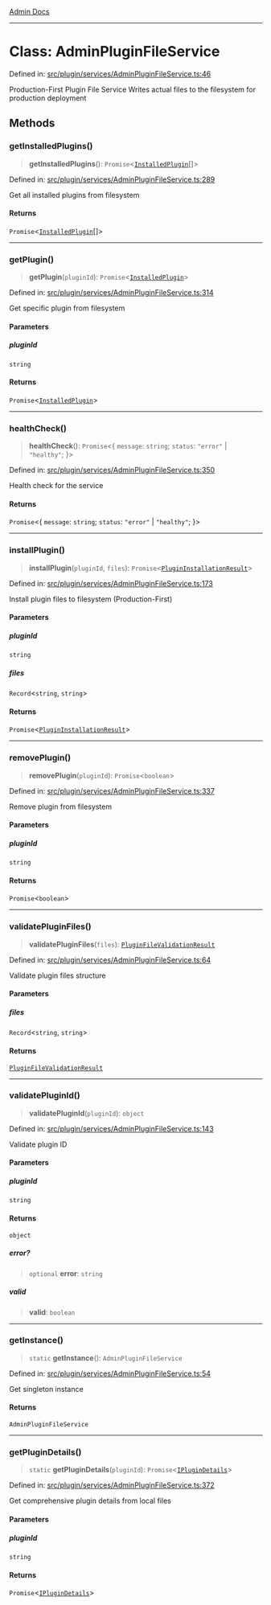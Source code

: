 [Admin Docs](/)

***

# Class: AdminPluginFileService

Defined in: [src/plugin/services/AdminPluginFileService.ts:46](https://github.com/PalisadoesFoundation/talawa-admin/blob/main/src/plugin/services/AdminPluginFileService.ts#L46)

Production-First Plugin File Service
Writes actual files to the filesystem for production deployment

## Methods

### getInstalledPlugins()

> **getInstalledPlugins**(): `Promise`\<[`InstalledPlugin`](plugin\services\AdminPluginFileService\README\interfaces\InstalledPlugin.md)[]\>

Defined in: [src/plugin/services/AdminPluginFileService.ts:289](https://github.com/PalisadoesFoundation/talawa-admin/blob/main/src/plugin/services/AdminPluginFileService.ts#L289)

Get all installed plugins from filesystem

#### Returns

`Promise`\<[`InstalledPlugin`](plugin\services\AdminPluginFileService\README\interfaces\InstalledPlugin.md)[]\>

***

### getPlugin()

> **getPlugin**(`pluginId`): `Promise`\<[`InstalledPlugin`](plugin\services\AdminPluginFileService\README\interfaces\InstalledPlugin.md)\>

Defined in: [src/plugin/services/AdminPluginFileService.ts:314](https://github.com/PalisadoesFoundation/talawa-admin/blob/main/src/plugin/services/AdminPluginFileService.ts#L314)

Get specific plugin from filesystem

#### Parameters

##### pluginId

`string`

#### Returns

`Promise`\<[`InstalledPlugin`](plugin\services\AdminPluginFileService\README\interfaces\InstalledPlugin.md)\>

***

### healthCheck()

> **healthCheck**(): `Promise`\<\{ `message`: `string`; `status`: `"error"` \| `"healthy"`; \}\>

Defined in: [src/plugin/services/AdminPluginFileService.ts:350](https://github.com/PalisadoesFoundation/talawa-admin/blob/main/src/plugin/services/AdminPluginFileService.ts#L350)

Health check for the service

#### Returns

`Promise`\<\{ `message`: `string`; `status`: `"error"` \| `"healthy"`; \}\>

***

### installPlugin()

> **installPlugin**(`pluginId`, `files`): `Promise`\<[`PluginInstallationResult`](plugin\services\AdminPluginFileService\README\interfaces\PluginInstallationResult.md)\>

Defined in: [src/plugin/services/AdminPluginFileService.ts:173](https://github.com/PalisadoesFoundation/talawa-admin/blob/main/src/plugin/services/AdminPluginFileService.ts#L173)

Install plugin files to filesystem (Production-First)

#### Parameters

##### pluginId

`string`

##### files

`Record`\<`string`, `string`\>

#### Returns

`Promise`\<[`PluginInstallationResult`](plugin\services\AdminPluginFileService\README\interfaces\PluginInstallationResult.md)\>

***

### removePlugin()

> **removePlugin**(`pluginId`): `Promise`\<`boolean`\>

Defined in: [src/plugin/services/AdminPluginFileService.ts:337](https://github.com/PalisadoesFoundation/talawa-admin/blob/main/src/plugin/services/AdminPluginFileService.ts#L337)

Remove plugin from filesystem

#### Parameters

##### pluginId

`string`

#### Returns

`Promise`\<`boolean`\>

***

### validatePluginFiles()

> **validatePluginFiles**(`files`): [`PluginFileValidationResult`](plugin\services\AdminPluginFileService\README\interfaces\PluginFileValidationResult.md)

Defined in: [src/plugin/services/AdminPluginFileService.ts:64](https://github.com/PalisadoesFoundation/talawa-admin/blob/main/src/plugin/services/AdminPluginFileService.ts#L64)

Validate plugin files structure

#### Parameters

##### files

`Record`\<`string`, `string`\>

#### Returns

[`PluginFileValidationResult`](plugin\services\AdminPluginFileService\README\interfaces\PluginFileValidationResult.md)

***

### validatePluginId()

> **validatePluginId**(`pluginId`): `object`

Defined in: [src/plugin/services/AdminPluginFileService.ts:143](https://github.com/PalisadoesFoundation/talawa-admin/blob/main/src/plugin/services/AdminPluginFileService.ts#L143)

Validate plugin ID

#### Parameters

##### pluginId

`string`

#### Returns

`object`

##### error?

> `optional` **error**: `string`

##### valid

> **valid**: `boolean`

***

### getInstance()

> `static` **getInstance**(): `AdminPluginFileService`

Defined in: [src/plugin/services/AdminPluginFileService.ts:54](https://github.com/PalisadoesFoundation/talawa-admin/blob/main/src/plugin/services/AdminPluginFileService.ts#L54)

Get singleton instance

#### Returns

`AdminPluginFileService`

***

### getPluginDetails()

> `static` **getPluginDetails**(`pluginId`): `Promise`\<[`IPluginDetails`](plugin\types\README\interfaces\IPluginDetails.md)\>

Defined in: [src/plugin/services/AdminPluginFileService.ts:372](https://github.com/PalisadoesFoundation/talawa-admin/blob/main/src/plugin/services/AdminPluginFileService.ts#L372)

Get comprehensive plugin details from local files

#### Parameters

##### pluginId

`string`

#### Returns

`Promise`\<[`IPluginDetails`](plugin\types\README\interfaces\IPluginDetails.md)\>

